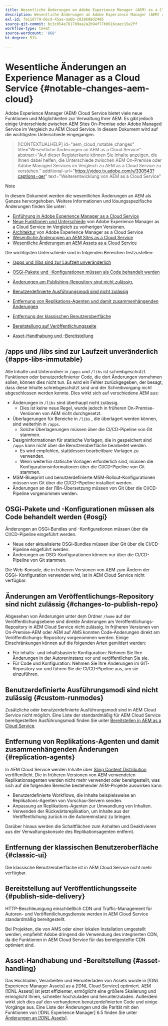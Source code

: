 ```yaml
---
title: Wesentliche Änderungen an Adobe Experience Manager (AEM) as a Cloud Service
description: Wesentliche Änderungen an Adobe Experience Manager (AEM) as a Cloud Service.
exl-id: fe11d779-66cd-45aa-aa6b-c819b88d2405
source-git-commit: bc3c054e781789aa2a2b94f77b0616caec15e2ff
workflow-type: tm+mt
source-wordcount: '868'
ht-degree: 51%

---
```


# Wesentliche Änderungen an Experience Manager as a Cloud Service {#notable-changes-aem-cloud}

Adobe Experience Manager (AEM) Cloud Service bietet viele neue Funktionen und Möglichkeiten zur Verwaltung Ihrer AEM. Es gibt jedoch einige Unterschiede zwischen AEM Sites On-Premise oder Adobe Managed Service im Vergleich zu AEM Cloud Service. In diesem Dokument wird auf die wichtigsten Unterschiede eingegangen.

>[!CONTEXTUALHELP]
>id="aem_cloud_notable_changes"
>title="Wesentliche Änderungen an AEM as a Cloud Service"
>abstract="Auf dieser Registerkarte können Sie Inhalte anzeigen, die Ihnen dabei helfen, die Unterschiede zwischen AEM On-Premise oder Adobe Managed Services im Vergleich zu AEM as a Cloud Service zu verstehen."
>additional-url="https://video.tv.adobe.com/v/330543?captions=ger" text="Weiterentwicklung von AEM as a Cloud Service"


>[!NOTE]
>In diesem Dokument werden die wesentlichen Änderungen an AEM als Ganzes hervorgehoben. Weitere Informationen und lösungsspezifische Änderungen finden Sie unter:
>
>* [Einführung in Adobe Experience Manager as a Cloud Service](/help/overview/introduction.md)
>* [Neue Funktionen und Unterschiede](/help/overview/what-is-new-and-different.md) von Adobe Experience Manager as a Cloud Service im Vergleich zu vorherigen Versionen.
>* [Architektur](/help/overview/architecture.md) von Adobe Experience Manager as a Cloud Service
>* [Wesentliche Änderungen an AEM Sites as a Cloud Service](/help/sites-cloud/sites-cloud-changes.md)
>* [Wesentliche Änderungen an AEM Assets as a Cloud Service](/help/assets/assets-cloud-changes.md)

Die wichtigsten Unterschiede sind in folgenden Bereichen festzustellen:

* [/apps und /libs sind zur Laufzeit unveränderlich](#apps-libs-immutable)

* [OSGi-Pakete und -Konfigurationen müssen als Code behandelt werden](#osgi)

* [Änderungen am Publishing-Repository sind nicht zulässig.](#changes-to-publish-repo)

* [Benutzerdefinierte Ausführungsmodi sind nicht zulässig](#custom-runmodes)

* [Entfernung von Replikations-Agenten   und damit zusammenhängenden Änderungen](#replication-agents)

* [Entfernung der klassischen Benutzeroberfläche](#classic-ui)

* [Bereitstellung auf Veröffentlichungsseite](#publish-side-delivery)

* [Asset-Handhabung und -Bereitstellung](#asset-handling)

## /apps und /libs sind zur Laufzeit unveränderlich {#apps-libs-immutable}

Alle Inhalte und Unterordner in `/apps` und `/libs` ist schreibgeschützt. Funktionen oder benutzerdefinierter Code, die dort Änderungen vornehmen sollen, können dies nicht tun. Es wird ein Fehler zurückgegeben, der besagt, dass diese Inhalte schreibgeschützt sind und der Schreibvorgang nicht abgeschlossen werden konnte. Dies wirkt sich auf verschiedene AEM aus:

* Änderungen in `/libs` sind überhaupt nicht zulässig.
   * Dies ist keine neue Regel, wurde jedoch in früheren On-Premise-Versionen von AEM nicht durchgesetzt.
* Überlagerungen für Bereiche in `/libs` , die überlagert werden können, sind weiterhin in `/apps`.
   * Solche Überlagerungen müssen über die CI/CD-Pipeline von Git stammen.
* Designinformationen für statische Vorlagen, die in gespeichert sind `/apps` kann nicht über die Benutzeroberfläche bearbeitet werden.
   * Es wird empfohlen, stattdessen bearbeitbare Vorlagen zu verwenden.
   * Wenn weiterhin statische Vorlagen erforderlich sind, müssen die Konfigurationsinformationen über die CI/CD-Pipeline von Git stammen.
* MSM-Blueprint und benutzerdefinierte MSM-Rollout-Konfigurationen müssen von Git über die CI/CD-Pipeline installiert werden.
* Änderungen an der I18n-Übersetzung müssen von Git über die CI/CD-Pipeline vorgenommen werden.

## OSGi-Pakete und -Konfigurationen müssen als Code behandelt werden {#osgi}

Änderungen an OSGi-Bundles und -Konfigurationen müssen über die CI/CD-Pipeline eingeführt werden.

* Neue oder aktualisierte OSGi-Bundles müssen über Git über die CI/CD-Pipeline eingeführt werden.
* Änderungen an OSGi-Konfigurationen können nur über die CI/CD-Pipeline von Git stammen.

Die Web-Konsole, die in früheren Versionen von AEM zum Ändern der OSGi- Konfiguration verwendet wird, ist in AEM Cloud Service nicht verfügbar.

## Änderungen am Veröffentlichungs-Repository sind nicht zulässig {#changes-to-publish-repo}

Abgesehen von Änderungen unter dem Ordner `/home` auf der Veröffentlichungsebene sind direkte Änderungen am Veröffentlichungs-Repository in AEM Cloud Service nicht zulässig. In früheren Versionen von On-Premise-AEM oder AEM auf AMS konnten Code-Änderungen direkt am Veröffentlichungs-Repository vorgenommen werden. Einige Einschränkungen können auf die folgenden Arten gemildert werden:

* Für inhalts- und inhaltsbasierte Konfiguration: Nehmen Sie Ihre Änderungen in der Autoreninstanz vor und veröffentlichen Sie sie.
* Für Code und Konfiguration: Nehmen Sie Ihre Änderungen im GIT-Repository vor und führen Sie die CI/CD-Pipeline aus, um sie einzuführen.

## Benutzerdefinierte Ausführungsmodi sind nicht zulässig {#custom-runmodes}

Zusätzliche oder benutzerdefinierte Ausführungsmodi sind in AEM Cloud Service nicht möglich. Eine Liste der standardmäßig für AEM Cloud Service bereitgestellten Ausführungsmodi finden Sie unter [Bereitstellen in AEM as a Cloud Service](/help/implementing/deploying/overview.md#runmodes).

## Entfernung von Replikations-Agenten   und damit zusammenhängenden Änderungen {#replication-agents}

In AEM Cloud Service werden Inhalte über [Sling Content Distribution](https://sling.apache.org/documentation/bundles/content-distribution.html) veröffentlicht. Die in früheren Versionen von AEM verwendeten Replikationsagenten werden nicht mehr verwendet oder bereitgestellt, was sich auf die folgenden Bereiche bestehender AEM-Projekte auswirken kann:

* Benutzerdefinierte Workflows, die Inhalte beispielsweise an Replikations-Agenten von Vorschau-Servern senden.
* Anpassung an Replikations-Agenten zur Umwandlung von Inhalten.
* Verwenden der Rückwärtsreplikation, um Inhalte aus der Veröffentlichung zurück in die Autoreninstanz zu bringen.

Darüber hinaus werden die Schaltflächen zum Anhalten und Deaktivieren aus der Verwaltungskonsole des Replikationsagenten entfernt.

## Entfernung der klassischen Benutzeroberfläche {#classic-ui}

Die klassische Benutzeroberfläche ist in AEM Cloud Service nicht mehr verfügbar.

## Bereitstellung auf Veröffentlichungsseite {#publish-side-delivery}

HTTP-Beschleunigung einschließlich CDN und Traffic-Management für Autoren- und Veröffentlichungsdienste werden in AEM Cloud Service standardmäßig bereitgestellt.

Bei Projekten, die von AMS oder einer lokalen Installation umgestellt werden, empfiehlt Adobe dringend die Verwendung des integrierten CDN, da die Funktionen in AEM Cloud Service für das bereitgestellte CDN optimiert sind.

## Asset-Handhabung und -Bereitstellung {#asset-handling}

Das Hochladen, Verarbeiten und Herunterladen von Assets wurde in [!DNL Experience Manager Assets] as a [!DNL Cloud Service] optimiert. AEM [!DNL Assets] ist jetzt effizienter, ermöglicht eine größere Skalierung und ermöglicht Ihnen, schneller hochzuladen und herunterzuladen. Außerdem wirkt sich dies auf den vorhandenen benutzerdefinierten Code und einige Vorgänge aus. Eine Liste der Änderungen und die Parität mit den Funktionen von [!DNL Experience Manager] 6.5 finden Sie unter [Änderungen an [!DNL Assets]](/help/assets/assets-cloud-changes.md).
